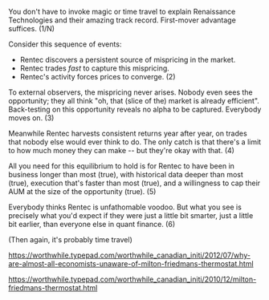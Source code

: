You don't have to invoke magic or time travel to explain Renaissance Technologies and their amazing track record.  First-mover advantage suffices.   (1/N)

Consider this sequence of events: 
- Rentec discovers a persistent source of mispricing in the market.
- Rentec trades *fast* to capture this mispricing.
- Rentec's activity forces prices to converge.   (2)

To external observers, the mispricing never arises. Nobody even sees the opportunity; they all think "oh, that (slice of the) market is already efficient". Back-testing on this opportunity reveals no alpha to be captured. Everybody moves on.   (3)

Meanwhile Rentec harvests consistent returns year after year, on trades that nobody else would ever think to do.  The only catch is that there's a limit to how much money they can make -- but they're okay with that.   (4)

All you need for this equilibrium to hold is for Rentec to have been in business longer than most (true), with historical data deeper than most (true), execution that's faster than most (true), and a willingness to cap their AUM at the size of the opportunity (true).   (5)

Everybody thinks Rentec is unfathomable voodoo.  But what you see is precisely what you'd expect if they were just a little bit smarter, just a little bit earlier, than everyone else in quant finance.   (6)

(Then again, it's probably time travel)




https://worthwhile.typepad.com/worthwhile_canadian_initi/2012/07/why-are-almost-all-economists-unaware-of-milton-friedmans-thermostat.html

https://worthwhile.typepad.com/worthwhile_canadian_initi/2010/12/milton-friedmans-thermostat.html